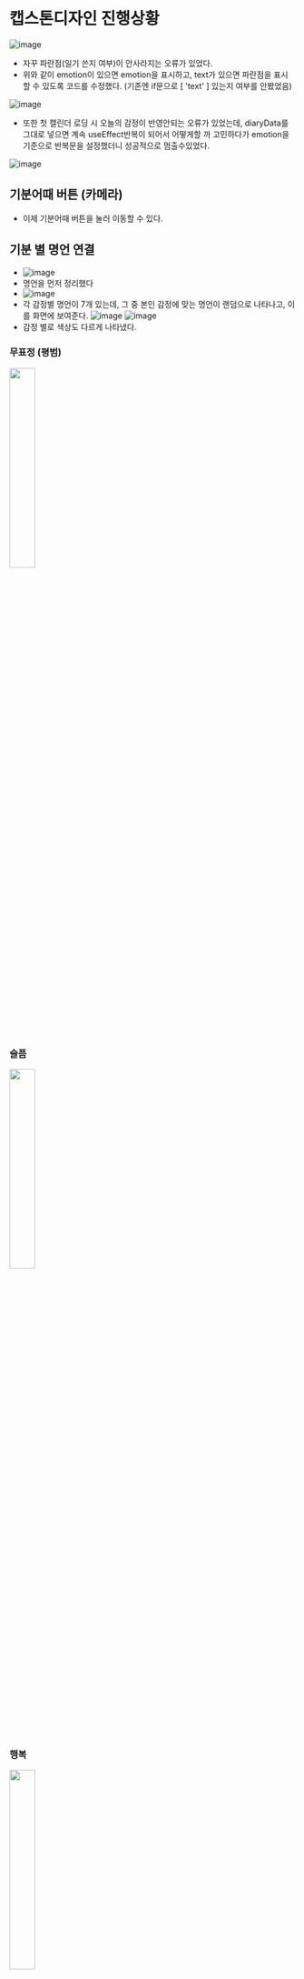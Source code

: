 # 캡스톤디자인 진행상황
![image](https://github.com/ChaeDoll/TIL/assets/108540812/e04e9a94-cb2e-4e8f-9133-19bbfdc28d71)  
- 자꾸 파란점(일기 쓴지 여부)이 안사라지는 오류가 있었다.
- 위와 같이 emotion이 있으면 emotion을 표시하고, text가 있으면 파란점을 표시할 수 있도록 코드를 수정했다. (기존엔 if문으로 [ 'text' ] 있는지 여부를 안봤었음)

![image](https://github.com/ChaeDoll/TIL/assets/108540812/17c4acca-d66d-4a2b-90d8-8ed395e5bc9a)  
- 또한 첫 캘린더 로딩 시 오늘의 감정이 반영안되는 오류가 있었는데, diaryData를 그대로 넣으면 계속 useEffect반복이 되어서 어떻게할 까 고민하다가 emotion을 기준으로 반복문을 설정했더니 성공적으로 멈출수있었다.
  
![image](https://github.com/ChaeDoll/TIL/assets/108540812/b8fc3a10-16bd-411d-a191-95f97a93bdc5)

## 기분어때 버튼 (카메라)
- 이제 기분어때 버튼을 눌러 이동할 수 있다.

## 기분 별 명언 연결
- ![image](https://github.com/ChaeDoll/TIL/assets/108540812/81cfa503-b2ca-466d-82c7-6c1418528b93)
- 명언을 먼저 정리했다
- ![image](https://github.com/ChaeDoll/TIL/assets/108540812/00236551-d4a8-4fe1-bef2-c432bb077793)
- 각 감정별 명언이 7개 있는데, 그 중 본인 감정에 맞는 명언이 랜덤으로 나타나고, 이를 화면에 보여준다. 
![image](https://github.com/ChaeDoll/TIL/assets/108540812/6dc15bcf-4c03-4b8e-9604-717c51ab7dfd)
![image](https://github.com/ChaeDoll/TIL/assets/108540812/48559941-af1a-4b1d-9ae9-eabea1df24cc)  
- 감정 별로 색상도 다르게 나타냈다.

### 무표정 (평범)
<img src="https://github.com/ChaeDoll/TIL/assets/108540812/e5cc4646-a6c1-47cb-b404-270e8dfca917" width="30%"/>

### 슬픔
<img src="https://github.com/ChaeDoll/TIL/assets/108540812/c0359e93-daeb-4155-9e66-3fbdc0a6e1a1" width="30%"/>

### 행복
<img src="https://github.com/ChaeDoll/TIL/assets/108540812/b6dc7e0d-7696-46c6-b895-510b3528801c" width="30%"/>

### 놀람
<img src="https://github.com/ChaeDoll/TIL/assets/108540812/25fbefea-8f83-40c1-ac5f-80cbbf120f5d" width="30%"/>

### 화남
<img src="https://github.com/ChaeDoll/TIL/assets/108540812/6db084c8-5214-4d0b-9555-812ef1453242" width="30%"/>

## 감정별 서비스
- 감정별 노래추천, 감정별 채팅방도 구현완료했다.

## 로고창 (실제 시작창)
- 앱이 시작되면 로고가 뜨면서 해당 창에서 오늘 감정을 등록했는지 여부를 파악한다, 이후 등록되어있으면 해당 Emotion을 들고 MainNav로 이동하고 없다면 카메라 페이지로 이동한다.
![image](https://github.com/ChaeDoll/TIL/assets/108540812/fdc52eb3-95c9-4841-a184-617e047167a4)
![image](https://github.com/ChaeDoll/TIL/assets/108540812/7164daa5-66a5-4fa1-a0ee-4d53c72cba08)

# 실제 테스트
https://github.com/ChaeDoll/TIL/assets/108540812/980ebfd2-8e7b-4d3f-a34e-e80fd05796e3

## 백엔드
- 자꾸 채팅창에 BLANK가 안들어가서 문제였는데, 예약어이슈였나보다.. NEUTRAL로 바꿔주니 잘된다
- 너무 노래추천이 다양한 감정에 맞게 추천해주는 기분이 안들어서 모델을 gpt-4o로 변경해보았다. 그랬더니 꽤나 잘 보여주라.
- 근데 문제는 크롤링이 실패하는 문제가 생겼다. 보니까 노래들마다 youtube link의 selector 주소가 약간씩 다르다는 것을 발견,  
  그래서 if (url == null) 일때를 가정하여 각기 다른 주소들을 기입했다.
